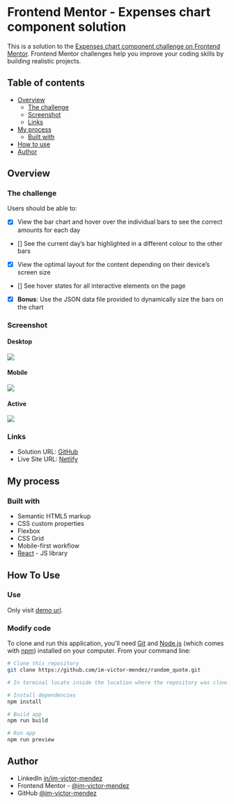 # Frontend Mentor - Expenses chart component solution

This is a solution to the [Expenses chart component challenge on Frontend Mentor](https://www.frontendmentor.io/challenges/expenses-chart-component-e7yJBUdjwt). Frontend Mentor challenges help you improve your coding skills by building realistic projects. 

## Table of contents

- [Overview](#overview)
  - [The challenge](#the-challenge)
  - [Screenshot](#screenshot)
  - [Links](#links)
- [My process](#my-process)
  - [Built with](#built-with)
- [How to use](#how-to-use)
- [Author](#author)

## Overview

### The challenge

Users should be able to:

- [x] View the bar chart and hover over the individual bars to see the correct amounts for each day
- [] See the current day’s bar highlighted in a different colour to the other bars
- [x] View the optimal layout for the content depending on their device’s screen size
- [] See hover states for all interactive elements on the page
- [x] **Bonus**: Use the JSON data file provided to dynamically size the bars on the chart

### Screenshot

#### Desktop
![](./Overview/Desktop.jpeg)

#### Mobile
![](./Overview/Mobile.jpeg)

#### Active
![](./Overview/Active.jpeg)

### Links

- Solution URL: [GitHub](https://github.com/im-victor-mendez/expenses_chart_component)
- Live Site URL: [Netlify](https://im-victor-mendez-expenses-chart.netlify.app/)

## My process

### Built with

- Semantic HTML5 markup
- CSS custom properties
- Flexbox
- CSS Grid
- Mobile-first workflow
- [React](https://reactjs.org/) - JS library

## How To Use

### Use

Only visit [demo url](https://im-victor-mendez-expenses-chart.netlify.app/).

### Modify code

To clone and run this application, you'll need [Git](https://git-scm.com) and [Node.js](https://nodejs.org/en/download/) (which comes with [npm](http://npmjs.com)) installed on your computer. From your command line:

```bash
# Clone this repository
git clone https://github.com/im-victor-mendez/random_quote.git

# In terminal locate inside the location where the repository was cloned

# Install dependencies
npm install

# Build app
npm run build

# Run app
npm run preview
```

## Author

- LinkedIn [in/im-victor-mendez](https://www.linkedin.com/in/im-victor-mendez/)
- Frontend Mentor - [@im-victor-mendez](https://www.frontendmentor.io/profile/im-victor-mendez)
- GitHub [@im-victor-mendez](https://github.com/im-victor-mendez)